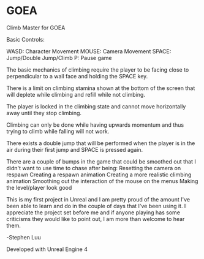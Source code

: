 # GOEA

Climb Master for GOEA

Basic Controls:

WASD: Character Movement
MOUSE: Camera Movement
SPACE: Jump/Double Jump/Climb
P: Pause game

The basic mechanics of climbing require the player to be facing close to perpendicular to a wall face and holding
the SPACE key.

There is a limit on climbing stamina shown at the bottom of the screen that will deplete while climbing
and refill while not climbing.

The player is locked in the climbing state and cannot move horizontally away until they stop climbing.

Climbing can only be done while having upwards momentum and thus trying to climb while falling
will not work.

There exists a double jump that will be performed when the player is in the air during their first jump
and SPACE is pressed again.

There are a couple of bumps in the game that could be smoothed out that I didn't want to use
time to chase after being:
Resetting the camera on respawn
Creating a respawn animation
Creating a more realistic climbing animation
Smoothing out the interaction of the mouse on the menus
Making the level/player look good

This is my first project in Unreal and I am pretty proud of the amount I've been able to learn and do
in the couple of days that I've been using it. I appreciate the project set before me and if anyone
playing has some criticisms they would like to point out, I am more than welcome to hear them.

-Stephen Luu

Developed with Unreal Engine 4
